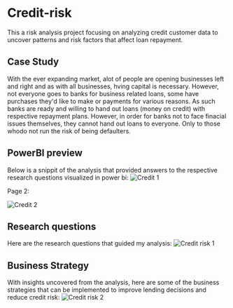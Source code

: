 # Credit-risk
This a risk analysis project focusing on analyzing credit  customer data to uncover patterns and risk factors that affect loan repayment.

## Case Study
With the ever expanding market, alot of people are opening businesses left and right and as with all businesses, hving capital is necessary.
However, not everyone goes to banks for business related loans, some have purchases they'd like to make or payments for various reasons. 
As such banks are ready and willing to hand out loans (money on credit) with respective repayment plans.
However, in order for banks not to face finacial issues themselves, they cannot hand out loans to everyone. 
Only to those whodo not run the risk of being defaulters.

## PowerBI preview
Below is a snippit of the analysis that provided answers to the respective research questions visualized in power bi:
![Credit 1](https://github.com/user-attachments/assets/853089e0-166a-4015-8ba1-67a61a296ece)

Page 2:

![Credit 2](https://github.com/user-attachments/assets/f9aba09b-2dd5-46ab-a5fa-bd169eeee12e)


## Research questions
Here are the research questions that guided my analysis:
![Credit risk 1](https://github.com/user-attachments/assets/6abdd220-280c-481e-af32-e7eae27f81bc)

## Business Strategy
With insights uncovered from the analysis, here are some of the business strategies that can be implemented to improve lending decisions and reduce credit risk:
![Credit risk 2](https://github.com/user-attachments/assets/f3d601c1-f407-4021-ac21-d07e691b08c1)
